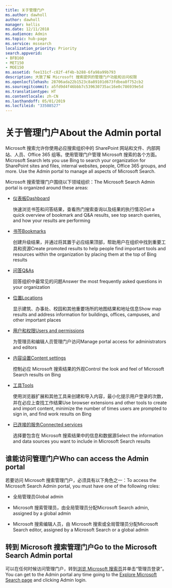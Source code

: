 ```yaml
---
title: 关于管理门户
ms.author: dawholl
author: dawholl
manager: kellis
ms.date: 12/11/2018
ms.audience: Admin
ms.topic: hub-page
ms.service: mssearch
localization_priority: Priority
search.appverid:
- BFB160
- MET150
- MOE150
ms.assetid: fee131cf-c82f-4f4b-b288-6fa98a99b793
description: 大致了解 Microsoft 搜索提供的管理门户功能和访问权限
ms.openlocfilehash: 28706ada22b1523c8a89101d673fdbea8f752cb2
ms.sourcegitcommit: a5fd9d4f46bbb7c539630735ac16e0c786939e5d
ms.translationtype: HT
ms.contentlocale: zh-CN
ms.lasthandoff: 05/01/2019
ms.locfileid: "33508527"
---
```

# <a name="about-the-admin-portal"></a><span data-ttu-id="c892d-103">关于管理门户</span><span class="sxs-lookup"><span data-stu-id="c892d-103">About the Admin portal</span></span>

<span data-ttu-id="c892d-p101">Microsoft 搜索允许你使用必应搜索组织中的 SharePoint 网站和文件、内部网站、人员、Office 365 组等。使用管理门户管理 Microsoft 搜索的各个方面。</span><span class="sxs-lookup"><span data-stu-id="c892d-p101">Microsoft Search lets you use Bing to search your organization for SharePoint sites and files, internal websites, people, Office 365 groups, and more. Use the Admin portal to manage all aspects of Microsoft Search.</span></span>
  
<span data-ttu-id="c892d-106">Microsoft 搜索管理门户围绕以下领域组织：</span><span class="sxs-lookup"><span data-stu-id="c892d-106">The Microsoft Search Admin portal is organized around these areas:</span></span>
  
- [<span data-ttu-id="c892d-107">仪表板</span><span class="sxs-lookup"><span data-stu-id="c892d-107">Dashboard</span></span>](get-insights.md)
    
    <span data-ttu-id="c892d-108">快速浏览书签和问答结果，查看热门搜索查询以及结果的执行情况</span><span class="sxs-lookup"><span data-stu-id="c892d-108">Get a quick overview of bookmark and Q&A results, see top search queries, and how your results are performing</span></span>
    
- [<span data-ttu-id="c892d-109">书签</span><span class="sxs-lookup"><span data-stu-id="c892d-109">Bookmarks</span></span>](create-and-manage-bookmarks.md)
    
    <span data-ttu-id="c892d-110">创建升级结果，并通过将其置于必应结果顶部，帮助用户在组织中找到重要工具和资源</span><span class="sxs-lookup"><span data-stu-id="c892d-110">Create promoted results to help people find important tools and resources within the organization by placing them at the top of Bing results</span></span>
    
- [<span data-ttu-id="c892d-111">问答</span><span class="sxs-lookup"><span data-stu-id="c892d-111">Q&As</span></span>](create-and-manage-qas.md)
    
    <span data-ttu-id="c892d-112">回答组织中最常见的问题</span><span class="sxs-lookup"><span data-stu-id="c892d-112">Answer the most frequently asked questions in your organization</span></span>
    
- [<span data-ttu-id="c892d-113">位置</span><span class="sxs-lookup"><span data-stu-id="c892d-113">Locations</span></span>](add-a-location.md)
    
    <span data-ttu-id="c892d-114">显示建筑、办事处、校园和其他重要场所的地图结果和地址信息</span><span class="sxs-lookup"><span data-stu-id="c892d-114">Show map results and address information for buildings, offices, campuses, and other important places</span></span>
    
- [<span data-ttu-id="c892d-115">用户和权限</span><span class="sxs-lookup"><span data-stu-id="c892d-115">Users and permissions</span></span>](add-users.md)
    
    <span data-ttu-id="c892d-116">为管理员和编辑人员管理门户访问</span><span class="sxs-lookup"><span data-stu-id="c892d-116">Manage portal access for administrators and editors</span></span>
    
- [<span data-ttu-id="c892d-117">内容设置</span><span class="sxs-lookup"><span data-stu-id="c892d-117">Content settings</span></span>](content-settings.md)
    
    <span data-ttu-id="c892d-118">控制必应 Microsoft 搜索结果的外观</span><span class="sxs-lookup"><span data-stu-id="c892d-118">Control the look and feel of Microsoft Search results on Bing</span></span>
    
- [<span data-ttu-id="c892d-119">工具</span><span class="sxs-lookup"><span data-stu-id="c892d-119">Tools</span></span>](admin-portal-tools.md)
    
    <span data-ttu-id="c892d-120">使用浏览器扩展和其他工具来创建和导入内容，最小化提示用户登录的次数，并在必应上查找工作结果</span><span class="sxs-lookup"><span data-stu-id="c892d-120">Use browser extensions and other tools to create and import content, minimize the number of times users are prompted to sign in, and find work results on Bing</span></span>
    
- [<span data-ttu-id="c892d-121">已连接的服务</span><span class="sxs-lookup"><span data-stu-id="c892d-121">Connected services</span></span>](connected-services.md)
    
    <span data-ttu-id="c892d-122">选择要包含在 Microsoft 搜索结果中的信息和数据源</span><span class="sxs-lookup"><span data-stu-id="c892d-122">Select the information and data sources you want to include in Microsoft Search results</span></span>
    
## <a name="who-can-access-the-admin-portal"></a><span data-ttu-id="c892d-123">谁能访问管理门户</span><span class="sxs-lookup"><span data-stu-id="c892d-123">Who can access the Admin portal</span></span>

<span data-ttu-id="c892d-124">若要访问 Microsoft 搜索管理门户，必须具有以下角色之一：</span><span class="sxs-lookup"><span data-stu-id="c892d-124">To access the Microsoft Search Admin portal, you must have one of the following roles:</span></span>
  
- <span data-ttu-id="c892d-125">全局管理员</span><span class="sxs-lookup"><span data-stu-id="c892d-125">Global admin</span></span>
    
- <span data-ttu-id="c892d-126">Microsoft 搜索管理员，由全局管理员分配</span><span class="sxs-lookup"><span data-stu-id="c892d-126">Microsoft Search admin, assigned by a global admin</span></span>
    
- <span data-ttu-id="c892d-127">Microsoft 搜索编辑人员，由 Microsoft 搜索或全局管理员分配</span><span class="sxs-lookup"><span data-stu-id="c892d-127">Microsoft Search editor, assigned by a Microsoft Search or a global admin</span></span>
    
## <a name="go-to-the-microsoft-search-admin-portal"></a><span data-ttu-id="c892d-128">转到 Microsoft 搜索管理门户</span><span class="sxs-lookup"><span data-stu-id="c892d-128">Go to the Microsoft Search Admin portal</span></span>

<span data-ttu-id="c892d-129">可以在任何时候访问管理门户，转到[浏览 Microsoft 搜索页](https://www.bing.com/business/explore)并单击“管理员登录”。</span><span class="sxs-lookup"><span data-stu-id="c892d-129">You can get to the Admin portal any time going to the [Explore Microsoft Search page](https://www.bing.com/business/explore) and clicking Admin login.</span></span> 